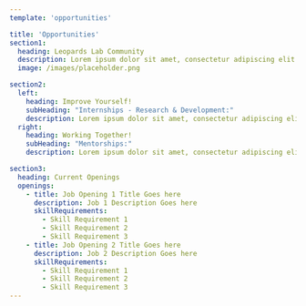 ```yaml
---
template: 'opportunities'

title: 'Opportunities'
section1:
  heading: Leopards Lab Community
  description: Lorem ipsum dolor sit amet, consectetur adipiscing elit. Suspendisse iaculis nisi massa, ac consectetur tellus dapibus eget. Sed congue ligula lorem, at pharetra odio laoreet sed. Ut tincidunt pellentesque porttitor.
  image: /images/placeholder.png

section2:
  left:
    heading: Improve Yourself!
    subHeading: "Internships - Research & Development:"
    description: Lorem ipsum dolor sit amet, consectetur adipiscing elit. Suspendisse iaculis nisi massa, ac consectetur tellus dapibus eget. Sed congue ligula lorem, at pharetra odio laoreet sed. Ut tincidunt pellentesque porttitor.
  right:
    heading: Working Together!
    subHeading: "Mentorships:"
    description: Lorem ipsum dolor sit amet, consectetur adipiscing elit. Suspendisse iaculis nisi massa, ac consectetur tellus dapibus eget. Sed congue ligula lorem, at pharetra odio laoreet sed. Ut tincidunt pellentesque porttitor.

section3:
  heading: Current Openings
  openings:
    - title: Job Opening 1 Title Goes here
      description: Job 1 Description Goes here
      skillRequirements:
        - Skill Requirement 1
        - Skill Requirement 2
        - Skill Requirement 3
    - title: Job Opening 2 Title Goes here
      description: Job 2 Description Goes here
      skillRequirements:
        - Skill Requirement 1
        - Skill Requirement 2
        - Skill Requirement 3
---
```

